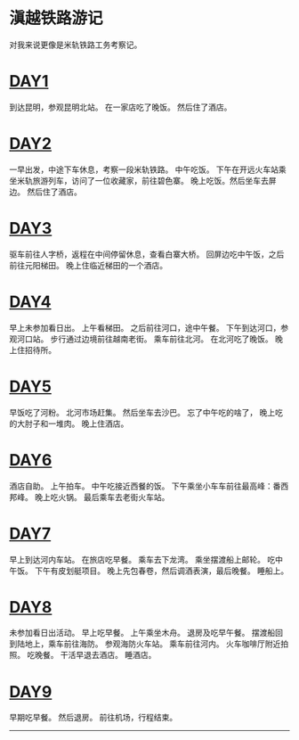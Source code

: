 # 滇越铁路游记

对我来说更像是米轨铁路工务考察记。

# [DAY1](DAY1.md)
到达昆明，参观昆明北站。
在一家店吃了晚饭。
然后住了酒店。

# [DAY2](DAY2.md)
一早出发，中途下车休息，考察一段米轨铁路。
中午吃饭。
下午在开远火车站乘坐米轨旅游列车，访问了一位收藏家，前往碧色寨。
晚上吃饭。然后坐车去屏边。
然后住了酒店。

# [DAY3](DAY3.md)

驱车前往人字桥，返程在中间停留休息，查看白寨大桥。
回屏边吃中午饭，之后前往元阳梯田。
晚上住临近梯田的一个酒店。

# [DAY4](DAY4.md)

早上未参加看日出。
上午看梯田。
之后前往河口，途中午餐。
下午到达河口，参观河口站。
步行通过边境前往越南老街。
乘车前往北河。
在北河吃了晚饭。
晚上住招待所。


# [DAY5](DAY5.md)

早饭吃了河粉。
北河市场赶集。
然后坐车去沙巴。
忘了中午吃的啥了，
晚上吃的大肘子和一堆肉。
晚上住酒店。

# [DAY6](DAY6.md)

酒店自助。
上午拍车。
中午吃接近西餐的饭。
下午乘坐小车车前往最高峰：番西邦峰。
晚上吃火锅。
最后乘车去老街火车站。

# [DAY7](DAY7.md)

早上到达河内车站。
在旅店吃早餐。
乘车去下龙湾。
乘坐摆渡船上邮轮。
吃中午饭。
下午有皮划艇项目。
晚上先包春卷，然后调酒表演，最后晚餐。
睡船上。

# [DAY8](DAY8.md)

未参加看日出活动。
早上吃早餐。
上午乘坐木舟。
退房及吃早午餐。
摆渡船回到陆地上，乘车前往海防。
参观海防火车站。
乘车前往河内。
火车咖啡厅附近拍照。
吃晚餐。
干活早退去酒店。
睡酒店。

# [DAY9](DAY9.md)
早期吃早餐。
然后退房。
前往机场，行程结束。

-----------------------